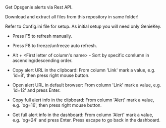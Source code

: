 Get Opsgenie alerts via Rest API.

Download and extract all files from this repository in same folder!

Refer to Config.ini file for setup. As initial setup you will need only GenieKey.


 - Press F5 to refresh manually.

 - Press F8 to freeze/unfreeze auto refresh.

 - Alt + <First letter of column's name> - Sort by specific comlumn in ascending/descending order.

 - Copy alert URL in the clipboard: From column 'Link' mark a value, e.g. 'id=8', then press right mouse button.

 - Open alert URL in default browser: From column 'Link' mark a value, e.g. 'id=12' and press Enter.

 - Copy full alert info in the clipboard: From column 'Alert' mark a value, e.g. 'og=16', then press right mouse button.

 - Get full alert info in the dashboard: From column 'Alert' mark a value, e.g. 'og=24' and press Enter. Press escape to go back in the dashboard.
